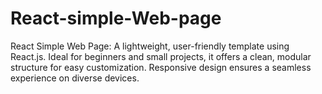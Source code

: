 # React-simple-Web-page
React Simple Web Page: A lightweight, user-friendly template using React.js. Ideal for beginners and small projects, it offers a clean, modular structure for easy customization. Responsive design ensures a seamless experience on diverse devices.

